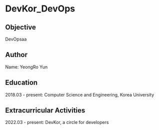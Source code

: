 # DevKor_DevOps

## Objective
DevOpsaa

## Author
Name: YeongRo Yun

## Education
2018.03 - present: Computer Science and Engineering, Korea University

## Extracurricular Activities
2022.03 - present: DevKor, a circle for developers

